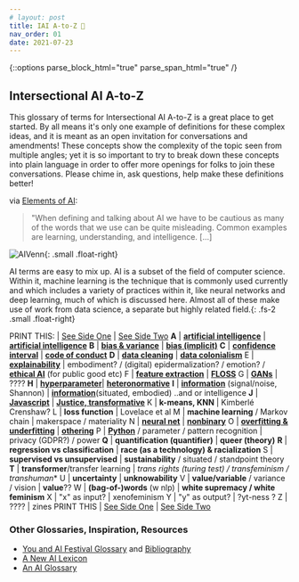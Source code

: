 ```yaml
---
# layout: post
title: IAI A-to-Z 🍦 
nav_order: 01
date: 2021-07-23
---
```

{::options parse_block_html="true" parse_span_html="true" /}

<!-- make web version a table, printable version a list glossary with two zine pages double sided? will mean having people update the work in 2 places to do so but will allow for words to be defined throughout the site dynamically -->

## Intersectional AI A-to-Z 

This glossary of terms for Intersectional AI A-to-Z is a great place to get started. By all means it's only one example of definitions for these complex ideas, and it is meant as an open invitation for conversations and amendments! These concepts show the complexity of the topic seen from multiple angles; yet it is so important to try to break down these concepts into plain language in order to offer more openings for folks to join these conversations. Please chime in, ask questions, help make these definitions better!

via [Elements of AI](https://course.elementsofai.com/1/1):
>"When defining and talking about AI we have to be cautious as many of the words that we use can be quite misleading. Common examples are learning, understanding, and intelligence. [...]

![AIVenn](../assets/img/AIvenndiagram.png){: .small .float-right}

<caption>AI terms are easy to mix up. AI is a subset of the field of computer science. Within it, machine learning is the technique that is commonly used currently and which includes a variety of practices within it, like neural networks and deep learning, much of which is discussed here. Almost all of these make use of work from data science, a separate but highly related field.</caption>{: .fs-2 .small .float-right}


PRINT THIS: | [See Side One](../GlossarySideA) | [See Side Two](../GlossarySideB)
**A** | **[artificial intelligence](../GlossarySideA/#artificial-intelligence)** | **[artificial intelligence](../GlossarySideB/#artificial-intelligence)** 
**B** | **[bias & variance](../GlossarySideA/#bias--variance)** | **[bias (implicit)](../GlossarySideB/#bias-implicit)** 
**C** | **[confidence interval](../GlossarySideA/#confidence-interval)** | **[code of conduct](../GlossarySideB/#code-of-conduct)**
**D** | **[data cleaning](../GlossarySideA/#data-cleaning)** | **[data colonialism](../GlossarySideB/#data-colonialism)** 
E | **[explainability](../GlossarySideA/#explainability)** | embodiment? / (digital) epidermalization? / emotion? / **[ethical AI](../GlossarySideB/#explainable-AI)** (for public good etc)
F | **[feature extraction](../GlossarySideA/#feature-extraction)** | **[FLOSS](../GlossarySideB/#FLOSS)**
G | **[GANs](../GlossarySideA/#GANs)** | ????
**H** | **[hyperparameter](../GlossarySideA/#hyperparameter)**| **[heteronormative](../GlossarySideB/#heteronormative)**
**I** | **[information](../GlossarySideA/#information)** (signal/noise, Shannon) | **[information](../GlossarySideB/#information)**(situated, embodied) ..and or intelligence
**J** | **[Javascript](../GlossarySideA/#Javascript)** | **[Justice, transformative](../GlossarySideB/#justice-transformative)** 
K | **k-means, KNN** | Kimberlé Crenshaw? 
L | **loss function** | Lovelace et al
M | **machine learning** / Markov chain | makerspace / materiality 
N | **[neural net](../GlossarySideA/#neural-net)** | **[nonbinary](../GlossarySideB/#nonbinary)** 
O | **[overfitting & underfitting](../GlossarySideA/#overfitting--underfitting)** | **[othering](../GlossarySideB/#othering)**
P | **[Python](../GlossarySidea/#Python)** / parameter / pattern recognition | privacy (GDPR?) / power
**Q** | **quantification (quantifier)** | **queer (theory)** 
**R** | **regression vs classification** | **race (as a technology) & racialization** 
S | **supervised vs unsupervised** | **sustainability** / situated / standpoint theory
**T** | **transformer**/transfer learning | **trans* rights (turing test) / transfeminism / transhuman**
U | **uncertainty** | **unknowability** 
V | **value/variable** / variance / vision | **value**??
W | **(bag-of-)words** (w nlp) | **white supremacy / white feminism**
X | "x" as input? | xenofeminism
Y | "y" as output? | ?yt-ness ? 
Z | ???? | zines
PRINT THIS | [See Side One](../GlossarySideA) | [See Side Two](../GlossarySideB)




### Other Glossaries, Inspiration, Resources

* [You and AI Festival Glossary](https://www.onassis.org/whats-on/festival-you-and-ai-through-the-algorithmic-lens/exhibition/glossary) and [Bibliography](https://www.onassis.org/whats-on/festival-you-and-ai-through-the-algorithmic-lens/survival-guide-)
* [A New AI Lexicon](https://medium.com/a-new-ai-lexicon/)
* [An AI Glossary](https://www.nytimes.com/2018/10/18/business/an-ai-glossary.html)
<!-- * [](https://www.aicpa.org/content/dam/aicpa/interestareas/privatecompaniespracticesection/humancapital/diversity/aicpa-diversity-and-inclusion-glossary.pdf) -->


<!-- via [Elements of AI](https://course.elementsofai.com/1/1): -->
<!-- > "properties that are characteristic to AI, in this case autonomy and adaptivity...  -->

<!-- > Adaptivity; The ability to improve performance by learning from experience. -->
<!-- >"intelligence is not a single dimension like temperature." -->

<!-- 
**A** | algorithm / **adversarial network (&GAN)** / api / abstraction | **adversity** / agency / anonymity / autonomy / access / accountability 
**B** | **bias** (technical w/variance)	/ black box | **bias** (social)
**C** | convolutional neural net / **confidence interval** / clustering / cybernetics | care / **code of conduct** / community / critical race theory
**D** | **data cleaning** / decision boundary / deep learning | DEI / **data colonialism** 
E | ethical AI??? / evolutionary algorithms / **explainability** / encapsulation | embodiment / digital epidermalization / emotion / ethical AI (for public good etc)
F | forking / **feature** extraction/selection (variables) | **FLOSS** / feminist / fairness / fascist
G | **gpt3** / GAN 	| gender **essentialism** / global north
**H** | **hyperparameter**	/ hidden layer | histories of computing / heteronormative / **hackerspace**
**I** | interface / image recognition / intelligent assistant (virtual/chatbot) imageNet(Roulette)/ **information** | **information** (again/instead?) / intersectionality
**J** | **Javascript** (vs Java?) | **Justice, transformative** 
K | **k-means, KNN** | Kimberlé Crenshaw? / 
L | long short-term memory (LSTM) / linear regression / **loss function** | Lovelace et al
M | **machine learning** / Markov chain | makerspace / materiality 
N | nlp & nlg & nlu / nft / **neural net** | **nonbinary** / 'neutral'
O | **overfitting & underfitting** / **othering** / open-source/floss or F? / OOP | otherness / OOO / ??
P | Python / parameter / pattern recognition | privacy (GDPR?) / power
**Q** | **quantification (quantifier)** / query language | **queer (theory)** 
**R** | **regression vs classification** / recommender system / RNNs / reinforcement learning | **race (as a technology) & racialization** 
S | **supervised vs unsupervised** / sentiment analysis / strong/weak general/narrow AI / search algo / swarm / software | **sustainability** / situated / standpoint theory
**T** | tensor / **transformer**/transfer learning / turing test / training vs test data	| **trans* rights  (turing test connects these?) / transfeminism / transhuman**
U | **uncertainty** / unix** &linux | | **unknowability** / union (labor) / user-creator / ?? 
V | **value/variable** / variance / vision | **value**????
W | **(bag-of-)words** / ? | **white supremacy / white feminism**
X | x as input? | xenofeminism
Y | y as output? | ?
Z | ? | zines (publishing practices)
 -->